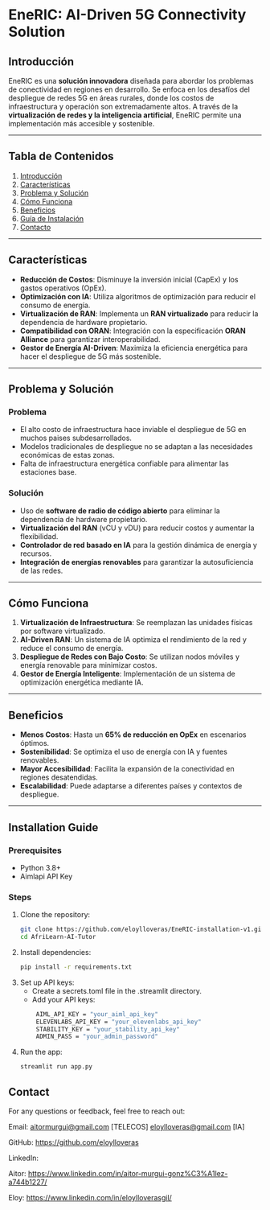 # EneRIC: AI-Driven 5G Connectivity Solution

## Introducción
EneRIC es una **solución innovadora** diseñada para abordar los problemas de conectividad en regiones en desarrollo. Se enfoca en los desafíos del despliegue de redes 5G en áreas rurales, donde los costos de infraestructura y operación son extremadamente altos. A través de la **virtualización de redes y la inteligencia artificial**, EneRIC permite una implementación más accesible y sostenible.

---

## Tabla de Contenidos
1. [Introducción](#introducción)
2. [Características](#características)
3. [Problema y Solución](#problema-y-solución)
4. [Cómo Funciona](#cómo-funciona)
5. [Beneficios](#beneficios)
6. [Guía de Instalación](#guía-de-instalación)
7. [Contacto](#contacto)

---

## Características
- **Reducción de Costos**: Disminuye la inversión inicial (CapEx) y los gastos operativos (OpEx).
- **Optimización con IA**: Utiliza algoritmos de optimización para reducir el consumo de energía.
- **Virtualización de RAN**: Implementa un **RAN virtualizado** para reducir la dependencia de hardware propietario.
- **Compatibilidad con ORAN**: Integración con la especificación **ORAN Alliance** para garantizar interoperabilidad.
- **Gestor de Energía AI-Driven**: Maximiza la eficiencia energética para hacer el despliegue de 5G más sostenible.

---

## Problema y Solución

### Problema
- El alto costo de infraestructura hace inviable el despliegue de 5G en muchos paises subdesarrollados.
- Modelos tradicionales de despliegue no se adaptan a las necesidades económicas de estas zonas.
- Falta de infraestructura energética confiable para alimentar las estaciones base.

### Solución
- Uso de **software de radio de código abierto** para eliminar la dependencia de hardware propietario.
- **Virtualización del RAN** (vCU y vDU) para reducir costos y aumentar la flexibilidad.
- **Controlador de red basado en IA** para la gestión dinámica de energía y recursos.
- **Integración de energías renovables** para garantizar la autosuficiencia de las redes.

---

## Cómo Funciona
1. **Virtualización de Infraestructura**: Se reemplazan las unidades físicas por software virtualizado.
2. **AI-Driven RAN**: Un sistema de IA optimiza el rendimiento de la red y reduce el consumo de energía.
3. **Despliegue de Redes con Bajo Costo**: Se utilizan nodos móviles y energía renovable para minimizar costos.
4. **Gestor de Energía Inteligente**: Implementación de un sistema de optimización energética mediante IA.

---

## Beneficios
- **Menos Costos**: Hasta un **65% de reducción en OpEx** en escenarios óptimos.
- **Sostenibilidad**: Se optimiza el uso de energía con IA y fuentes renovables.
- **Mayor Accesibilidad**: Facilita la expansión de la conectividad en regiones desatendidas.
- **Escalabilidad**: Puede adaptarse a diferentes países y contextos de despliegue.

---

## Installation Guide
### Prerequisites
- Python 3.8+
- Aimlapi API Key

### Steps
1. Clone the repository:
   ```bash
   git clone https://github.com/eloylloveras/EneRIC-installation-v1.git
   cd AfriLearn-AI-Tutor
2. Install dependencies:
   ```bash
   pip install -r requirements.txt
4. Set up API keys:
   - Create a secrets.toml file in the .streamlit directory.
   - Add your API keys:
     ```bash
      AIML_API_KEY = "your_aiml_api_key"
      ELEVENLABS_API_KEY = "your_elevenlabs_api_key"
      STABILITY_KEY = "your_stability_api_key"
      ADMIN_PASS = "your_admin_password"
6. Run the app:
   ```bash
   streamlit run app.py
## Contact
For any questions or feedback, feel free to reach out:

Email: aitormurgui@gmail.com [TELECOS] eloylloveras@gmail.com [IA]

GitHub: https://github.com/eloylloveras

LinkedIn: 

Aitor: https://www.linkedin.com/in/aitor-murgui-gonz%C3%A1lez-a744b1227/

Eloy: https://www.linkedin.com/in/eloylloverasgil/





